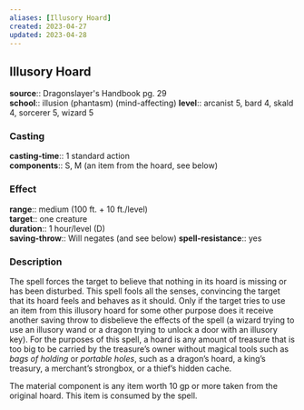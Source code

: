 ```yaml
---
aliases: [Illusory Hoard]
created: 2023-04-27
updated: 2023-04-28
---
```


## Illusory Hoard

**source**:: Dragonslayer's Handbook pg. 29  
**school**:: illusion (phantasm) (mind-affecting)
**level**:: arcanist 5, bard 4, skald 4, sorcerer 5, wizard 5

### Casting

**casting-time**:: 1 standard action  
**components**:: S, M (an item from the hoard, see below)

### Effect

**range**:: medium (100 ft. + 10 ft./level)  
**target**:: one creature  
**duration**:: 1 hour/level (D)  
**saving-throw**:: Will negates (and see below)
**spell-resistance**:: yes

### Description

The spell forces the target to believe that nothing in its hoard is missing or has been disturbed. This spell fools all the senses, convincing the target that its hoard feels and behaves as it should. Only if the target tries to use an item from this illusory hoard for some other purpose does it receive another saving throw to disbelieve the effects of the spell (a wizard trying to use an illusory wand or a dragon trying to unlock a door with an illusory key). For the purposes of this spell, a hoard is any amount of treasure that is too big to be carried by the treasure’s owner without magical tools such as *bags of holding* or *portable holes*, such as a dragon’s hoard, a king’s treasury, a merchant’s strongbox, or a thief’s hidden cache.  
  
The material component is any item worth 10 gp or more taken from the original hoard. This item is consumed by the spell.
